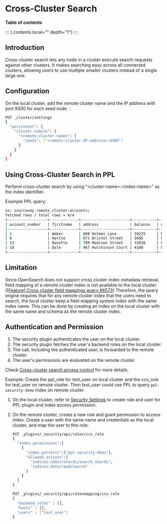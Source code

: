 # Cross-Cluster Search

**Table of contents**

::: {.contents local="" depth="1"}
:::

## Introduction

Cross-cluster search lets any node in a cluster execute search requests
against other clusters. It makes searching easy across all connected
clusters, allowing users to use multiple smaller clusters instead of a
single large one.

## Configuration

On the local cluster, add the remote cluster name and the IP address
with port 9300 for each seed node. :

``` sh
PUT _cluster/settings
{
  "persistent": {
    "cluster.remote": {
      "<remote-cluster-name>": {
        "seeds": ["<remote-cluster-IP-address>:9300"]
      }
    }
  }
}
```

## Using Cross-Cluster Search in PPL

Perform cross-cluster search by using
\"\<cluster-name\>:\<index-name\>\" as the index identifier.

Example PPL query:

``` sh
os> source=my_remote_cluster:accounts;
fetched rows / total rows = 4/4
+------------------+-------------+----------------------+-----------+----------+--------+------------+---------+-------+-----------------------+------------+
| account_number   | firstname   | address              | balance   | gender   | city   | employer   | state   | age   | email                 | lastname   |
|------------------+-------------+----------------------+-----------+----------+--------+------------+---------+-------+-----------------------+------------|
| 1                | Amber       | 880 Holmes Lane      | 39225     | M        | Brogan | Pyrami     | IL      | 32    | amberduke@pyrami.com  | Duke       |
| 6                | Hattie      | 671 Bristol Street   | 5686      | M        | Dante  | Netagy     | TN      | 36    | hattiebond@netagy.com | Bond       |
| 13               | Nanette     | 789 Madison Street   | 32838     | F        | Nogal  | Quility    | VA      | 28    | null                  | Bates      |
| 18               | Dale        | 467 Hutchinson Court | 4180      | M        | Orick  | null       | MD      | 33    | daleadams@boink.com   | Adams      |
+------------------+-------------+----------------------+-----------+----------+--------+------------+---------+-------+-----------------------+------------+
```

## Limitation

Since OpenSearch does not support cross cluster index metadata
retrieval, field mapping of a remote cluster index is not available to
the local cluster. ([\[Feature\] Cross cluster field mappings query
#6573](https://github.com/opensearch-project/OpenSearch/issues/6573))
Therefore, the query engine requires that for any remote cluster index
that the users need to search, the local cluster keep a field mapping
system index with the same index name. This can be done by creating an
index on the local cluster with the same name and schema as the remote
cluster index.

## Authentication and Permission

1.  The security plugin authenticates the user on the local cluster.
2.  The security plugin fetches the user's backend roles on the local
    cluster.
3.  The call, including the authenticated user, is forwarded to the
    remote cluster.
4.  The user's permissions are evaluated on the remote cluster.

Check [Cross-cluster search access
control](https://opensearch.org/docs/latest/security/access-control/cross-cluster-search/)
for more details.

Example: Create the ppl_role for test_user on local cluster and the
ccs_role for test_user on remote cluster. Then test_user could use PPL
to query `ppl-security-demo` index on remote cluster.

1.  On the local cluster, refer to [Security Settings](security.md) to
    create role and user for PPL plugin and index access permission.

2.  On the remote cluster, create a new role and grant permission to
    access index. Create a user with the same name and credentials as
    the local cluster, and map the user to this role:

    ``` sh
    PUT _plugins/_security/api/roles/ccs_role
    {
      "index_permissions":[
        {
          "index_patterns":["ppl-security-demo"],
          "allowed_actions":[
            "indices:admin/shards/search_shards",
            "indices:data/read/search"
          ]
        }
      ]
    }

    PUT _plugins/_security/api/rolesmapping/ccs_role
    {
      "backend_roles" : [],
      "hosts" : [],
      "users" : ["test_user"]
    }
    ```
